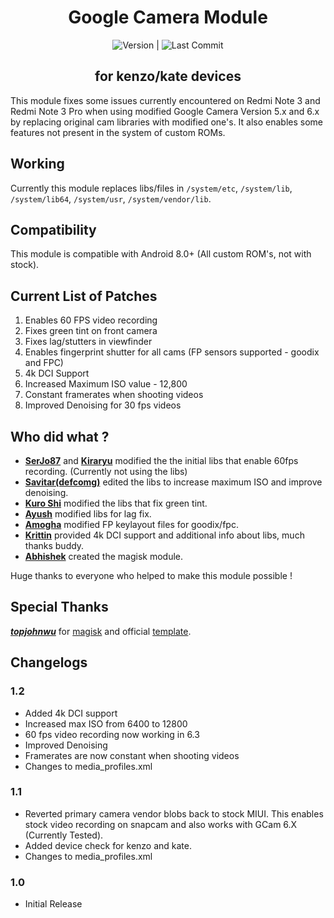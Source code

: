 <h1 align="center">Google Camera Module</h1>

<div align="center">
  <!-- Version -->
  <img src="https://img.shields.io/badge/Version-1.4-informational?style=flat-square&link=https://github.com/Magisk-Modules-Repo/gcam_module_kenzo/commits/master"
       alt="Version" />
  <span> | </span>
  <!-- Last Commit -->
  <img src="https://img.shields.io/github/last-commit/Magisk-Modules-Repo/gcam_module_kenzo?style=flat-square"
       alt="Last Commit" />
</div>
<h2 align="center">for kenzo/kate devices</h2>

This module fixes some issues currently encountered on Redmi Note 3 and Redmi Note 3 Pro when using modified Google Camera Version 5.x and 6.x by replacing original cam libraries with modified one's.
It also enables some features not present in the system of custom ROMs.

## Working
Currently this module replaces libs/files in `/system/etc`, `/system/lib`, `/system/lib64`, `/system/usr`, `/system/vendor/lib`.

## Compatibility
This module is compatible with Android 8.0+ (All custom ROM's, not with stock).

## Current List of Patches
1. Enables 60 FPS video recording
2. Fixes green tint on front camera
3. Fixes lag/stutters in viewfinder
4. Enables fingerprint shutter for all cams (FP sensors supported - goodix and FPC)
5. 4k DCI Support
6. Increased Maximum ISO value - 12,800
7. Constant framerates when shooting videos
8. Improved Denoising for 30 fps videos


## Who did what ?
- [**SerJo87**](https://forum.xda-developers.com/member.php?u=5074663) and [**Kiraryu**](https://forum.xda-developers.com/member.php?u=8549930) modified the the initial libs that enable 60fps recording. (Currently not using the libs)
- [**Savitar(defcomg)**](https://forum.xda-developers.com/member.php?u=377973) edited the libs to increase maximum ISO and improve denoising.
- [**Kuro Shi**](https://t.me/Kuro_Shi_Sama) modified the libs that fix green tint.
- [**Ayush**](https://t.me/AyushR1) modified libs for lag fix.
- [**Amogha**](https://t.me/amog787) modified FP keylayout files for goodix/fpc.
- [**Krittin**](https://forum.xda-developers.com/member.php?u=5022949) provided 4k DCI support and additional info about libs, much thanks buddy.
- [**Abhishek**](https://t.me/BoogeyWoogey69) created the magisk module.

Huge thanks to everyone who helped to make this module possible !

## Special Thanks
[***topjohnwu***](https://github.com/topjohnwu) for [magisk](https://github.com/topjohnwu/Magisk) and official [template](https://github.com/topjohnwu/magisk-module-installer).

## Changelogs
### 1.2
- Added 4k DCI support
- Increased max ISO from 6400 to 12800
- 60 fps video recording now working in 6.3
- Improved Denoising
- Framerates are now constant when shooting videos
- Changes to media_profiles.xml

### 1.1
- Reverted primary camera vendor blobs back to stock MIUI. This enables stock video recording on snapcam and also works with GCam 6.X (Currently Tested).
- Added device check for kenzo and kate.
- Changes to media_profiles.xml

### 1.0
- Initial Release
